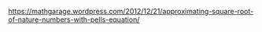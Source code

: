 https://mathgarage.wordpress.com/2012/12/21/approximating-square-root-of-nature-numbers-with-pells-equation/